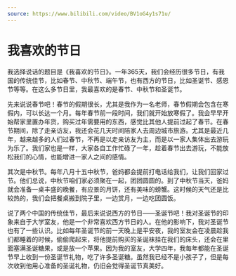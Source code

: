 ```yaml
---
source: https://www.bilibili.com/video/BV1oG4y1s71u/
---
```


# 我喜欢的节日

我选择说话的题目是《我喜欢的节日》。一年365天，我们会经历很多节日，有我国的传统佳节，比如春节、中秋节、端午节，也有西方的节日，比如圣诞节、感恩节等等。在这么多节日里，我最喜欢的是春节、中秋节和圣诞节。

先来说说春节吧！春节的假期很长，尤其是我作为一名老师，春节假期会包含在寒假内，可以长达一个月。每年春节前一段时间，我们就开始放寒假了。我会早早开始帮家里置办年货，购买过年需要用的东西，感觉比其他人提前过起了春节。在春节期间，除了走亲访友，我还会花几天时间陪家人去周边城市旅游。尤其是最近几年，越来越多的人们过春节，不再是以走亲访友为主，而是以一家人集体出去游玩为乐了。我们家也是一样，大家各自工作忙碌了一年，趁着春节出去游玩，不能放松我们的心情，也能增进一家人之间的感情。

其次是中秋节。每年八月十五中秋节，爸妈都会提前打电话给我们，让我们回家过节。他们总说，中秋节咱们家必须聚在一起，团团圆圆的。到了中秋节当天，爸妈就会准备一桌丰盛的晚餐，有应景的月饼，还有美味的螃蟹。这时候的天气还是比较热的，我们会把餐桌搬到院子里，一边赏月，一边吃团圆饭。

说了两个中国的传统佳节，最后来说说西方的节日——圣诞节吧！我对圣诞节的印象来自于大学室友，他是一个非常喜欢西方节日的人。在他的影响下，我对圣诞节也有了一些认识。比如每年圣诞节的前一天晚上是平安夜，我的室友会在凌晨趁我们都睡着的时候，偷偷爬起来，将他提前购买的圣诞袜挂在我们的床头，还会在里面塞满圣诞糖果，或是放一个苹果。因为我的室友，大学四年，我每年都能在圣诞节早上收到一份圣诞节礼物，吃了许多圣诞糖。虽然我已经不是小孩子了，但是每次收到他用心准备的圣诞礼物，仍旧会觉得圣诞节真美好。
